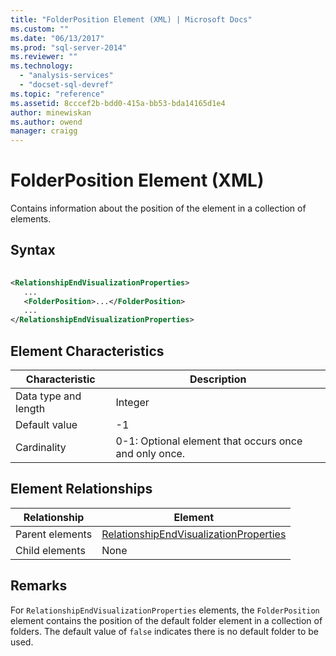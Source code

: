 ```yaml
---
title: "FolderPosition Element (XML) | Microsoft Docs"
ms.custom: ""
ms.date: "06/13/2017"
ms.prod: "sql-server-2014"
ms.reviewer: ""
ms.technology: 
  - "analysis-services"
  - "docset-sql-devref"
ms.topic: "reference"
ms.assetid: 8cccef2b-bdd0-415a-bb53-bda14165d1e4
author: minewiskan
ms.author: owend
manager: craigg
---
```

# FolderPosition Element (XML)
  Contains information about the position of the element in a collection of elements.  
  
## Syntax  
  
```xml  
  
<RelationshipEndVisualizationProperties>  
   ...  
   <FolderPosition>...</FolderPosition>  
   ...  
</RelationshipEndVisualizationProperties>  
```  
  
## Element Characteristics  
  
|Characteristic|Description|  
|--------------------|-----------------|  
|Data type and length|Integer|  
|Default value|-1|  
|Cardinality|0-1: Optional element that occurs once and only once.|  
  
## Element Relationships  
  
|Relationship|Element|  
|------------------|-------------|  
|Parent elements|[RelationshipEndVisualizationProperties](../../scripting/data-type/relationshipendvisualizationproperties-data-type-assl.md)|  
|Child elements|None|  
  
## Remarks  
 For `RelationshipEndVisualizationProperties` elements, the `FolderPosition` element contains the position of the default folder element in a collection of folders. The default value of `false` indicates there is no default folder to be used.  
  
  
